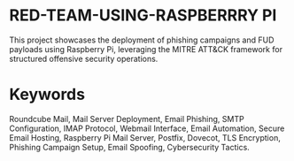 # RED-TEAM-USING-RASPBERRRY PI
 This project showcases the deployment of phishing campaigns and FUD payloads using Raspberry Pi, leveraging the MITRE ATT&amp;CK framework for structured offensive security operations.
# Keywords
Roundcube Mail, Mail Server Deployment, Email Phishing, SMTP Configuration, IMAP Protocol, Webmail Interface, Email Automation, Secure Email Hosting, Raspberry Pi Mail Server, Postfix, Dovecot, TLS Encryption, Phishing Campaign Setup, Email Spoofing, Cybersecurity Tactics.
